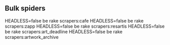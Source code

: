 ## Bulk spiders

HEADLESS=false be rake scrapers:cafe
HEADLESS=false be rake scrapers:zapp
HEADLESS=false be rake scrapers:resartis
HEADLESS=false be rake scrapers:art_deadline
HEADLESS=false be rake scrapers:artwork_archive
